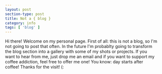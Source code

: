 ```yaml
---
layout: post
section-type: post
title: Not a { blog }
category: info
tags: [ 'blog' ]
---
```


Hi there! Welcome on my personal page. First of all: this is not a blog, so I'm not going to post that often. 
In the future I'm probablty going to transform the blog section into a gallery with some of my shots or projects.
If you want to hear from me, just drop me an email and if you want to support my coffee addiction, feel free to offer me one! 
You know: day starts after coffee!
Thanks for the visit! (: 
